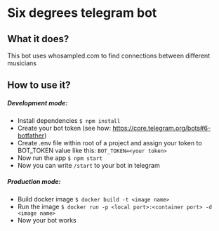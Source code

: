 # Six degrees telegram bot

## What it does?

This bot uses whosampled.com to find connections between different musicians

## How to use it?

##### Development mode:

- Install dependencies
  `$ npm install`
- Create your bot token (see how: https://core.telegram.org/bots#6-botfather)
- Create .env file within root of a project and assign your token to BOT_TOKEN value like this:
  `BOT_TOKEN=<your token>`
- Now run the app
  `$ npm start`
- Now you can write `/start` to your bot in telegram

##### Production mode:

- Build docker image
  `$ docker build -t <image name>`
- Run the image
  `$ docker run -p <local port>:<container port> -d <image name>`
- Now your bot works
